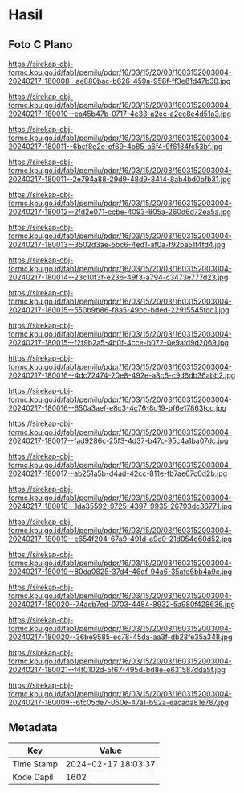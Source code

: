 # Hasil

## Foto C Plano

https://sirekap-obj-formc.kpu.go.id/fab1/pemilu/pdpr/16/03/15/20/03/1603152003004-20240217-180008--ae880bac-b626-459a-958f-ff3e81d47b38.jpg

https://sirekap-obj-formc.kpu.go.id/fab1/pemilu/pdpr/16/03/15/20/03/1603152003004-20240217-180010--ea45b47b-0717-4e33-a2ec-a2ec8e4d51a3.jpg

https://sirekap-obj-formc.kpu.go.id/fab1/pemilu/pdpr/16/03/15/20/03/1603152003004-20240217-180011--6bcf8e2e-ef69-4b85-a6f4-9f6184fc53bf.jpg

https://sirekap-obj-formc.kpu.go.id/fab1/pemilu/pdpr/16/03/15/20/03/1603152003004-20240217-180011--2e794a88-29d9-48d9-8414-8ab4bd0bfb31.jpg

https://sirekap-obj-formc.kpu.go.id/fab1/pemilu/pdpr/16/03/15/20/03/1603152003004-20240217-180012--2fd2e071-ccbe-4093-805a-260d6d72ea5a.jpg

https://sirekap-obj-formc.kpu.go.id/fab1/pemilu/pdpr/16/03/15/20/03/1603152003004-20240217-180013--3502d3ae-5bc6-4ed1-af0a-f92ba51f4fd4.jpg

https://sirekap-obj-formc.kpu.go.id/fab1/pemilu/pdpr/16/03/15/20/03/1603152003004-20240217-180014--23c10f3f-e236-49f3-a794-c3473e777d23.jpg

https://sirekap-obj-formc.kpu.go.id/fab1/pemilu/pdpr/16/03/15/20/03/1603152003004-20240217-180015--550b9b86-f8a5-49bc-bded-22915545fcd1.jpg

https://sirekap-obj-formc.kpu.go.id/fab1/pemilu/pdpr/16/03/15/20/03/1603152003004-20240217-180015--f2f9b2a5-4b0f-4cce-b072-0e9afd9d2069.jpg

https://sirekap-obj-formc.kpu.go.id/fab1/pemilu/pdpr/16/03/15/20/03/1603152003004-20240217-180016--4dc72474-20e8-492e-a8c6-c9d6db36abb2.jpg

https://sirekap-obj-formc.kpu.go.id/fab1/pemilu/pdpr/16/03/15/20/03/1603152003004-20240217-180016--650a3aef-e8c3-4c76-8d19-bf6e17863fcd.jpg

https://sirekap-obj-formc.kpu.go.id/fab1/pemilu/pdpr/16/03/15/20/03/1603152003004-20240217-180017--fad9286c-25f3-4d37-b47c-95c4a1ba07dc.jpg

https://sirekap-obj-formc.kpu.go.id/fab1/pemilu/pdpr/16/03/15/20/03/1603152003004-20240217-180017--ab251a5b-d4ad-42cc-811e-fb7ae67c0d2b.jpg

https://sirekap-obj-formc.kpu.go.id/fab1/pemilu/pdpr/16/03/15/20/03/1603152003004-20240217-180018--1da35592-9725-4397-9935-26793dc36771.jpg

https://sirekap-obj-formc.kpu.go.id/fab1/pemilu/pdpr/16/03/15/20/03/1603152003004-20240217-180019--e654f204-67a9-491d-a9c0-21d054d60d52.jpg

https://sirekap-obj-formc.kpu.go.id/fab1/pemilu/pdpr/16/03/15/20/03/1603152003004-20240217-180019--80da0825-37d4-46df-94a6-35afe6bb4a9c.jpg

https://sirekap-obj-formc.kpu.go.id/fab1/pemilu/pdpr/16/03/15/20/03/1603152003004-20240217-180020--74aeb7ed-0703-4484-8932-5a980f428636.jpg

https://sirekap-obj-formc.kpu.go.id/fab1/pemilu/pdpr/16/03/15/20/03/1603152003004-20240217-180020--36be9585-ec78-45da-aa3f-db28fe35a348.jpg

https://sirekap-obj-formc.kpu.go.id/fab1/pemilu/pdpr/16/03/15/20/03/1603152003004-20240217-180021--f4f0102d-5f67-495d-bd8e-e631587dda5f.jpg

https://sirekap-obj-formc.kpu.go.id/fab1/pemilu/pdpr/16/03/15/20/03/1603152003004-20240217-180009--6fc05de7-050e-47a1-b92a-eacada81e787.jpg


## Metadata

| Key        | Value               |
| ---------- | ------------------- |
| Time Stamp | 2024-02-17 18:03:37 |
| Kode Dapil | 1602                |



